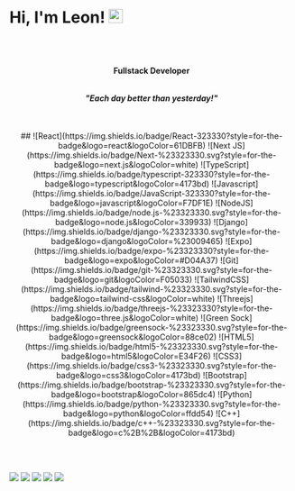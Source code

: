 # Hi, I'm Leon! <img src="https://media.giphy.com/media/hvRJCLFzcasrR4ia7z/giphy.gif" width="25px">

 
###### <h4 align="center">Fullstack Developer</h4>
###### <h4 align="center">*"Each day better than yesterday!"*</h4>
 

<div align="center">
##
  ![React](https://img.shields.io/badge/React-323330?style=for-the-badge&logo=react&logoColor=61DBFB)
  ![Next JS](https://img.shields.io/badge/Next-%23323330.svg?style=for-the-badge&logo=next.js&logoColor=white)
  ![TypeScript](https://img.shields.io/badge/typescript-323330?style=for-the-badge&logo=typescript&logoColor=4173bd)
  ![Javascript](https://img.shields.io/badge/JavaScript-323330?style=for-the-badge&logo=javascript&logoColor=F7DF1E)
  ![NodeJS](https://img.shields.io/badge/node.js-%23323330.svg?style=for-the-badge&logo=node.js&logoColor=339933)
  ![Django](https://img.shields.io/badge/django-%23323330.svg?style=for-the-badge&logo=django&logoColor=%23009465)
  ![Expo](https://img.shields.io/badge/expo-%23323330?style=for-the-badge&logo=expo&logoColor=#D04A37)
  ![Git](https://img.shields.io/badge/git-%23323330.svg?style=for-the-badge&logo=git&logoColor=F05033)
  ![TailwindCSS](https://img.shields.io/badge/tailwind-%23323330.svg?style=for-the-badge&logo=tailwind-css&logoColor=white)
  ![Threejs](https://img.shields.io/badge/threejs-%23323330?style=for-the-badge&logo=three.js&logoColor=white)
  ![Green Sock](https://img.shields.io/badge/greensock-%23323330.svg?style=for-the-badge&logo=greensock&logoColor=88ce02)
  ![HTML5](https://img.shields.io/badge/html5-%23323330.svg?style=for-the-badge&logo=html5&logoColor=E34F26)
  ![CSS3](https://img.shields.io/badge/css3-%23323330.svg?style=for-the-badge&logo=css3&logoColor=4173bd)
  ![Bootstrap](https://img.shields.io/badge/bootstrap-%23323330.svg?style=for-the-badge&logo=bootstrap&logoColor=865dc4)
  ![Python](https://img.shields.io/badge/python-%23323330.svg?style=for-the-badge&logo=python&logoColor=ffdd54)
  ![C++](https://img.shields.io/badge/c++-%23323330.svg?style=for-the-badge&logo=c%2B%2B&logoColor=4173bd)
</div>


  
<!--<a href="https://github.com/Axenrot"> <div align="center"> -->
<!--   <img height="150em" src="https://github-readme-stats.vercel.app/api?username=Axenrot&show_icons=true&theme=dark&include_all_commits=true&count_private=true"/> -->
<!--   <img height="150em" src="https://github-readme-stats.vercel.app/api/top-langs/?username=Axenrot&layout=compact&langs_count=7&theme=dark"/> -->
<!-- </div> -->
 
   
   
<div style="display: inline_block"><br> 
  <a href="http://yurileon.com.br" target="_blank">
  <img src="https://img.shields.io/badge/-Portfolio-1C1C1C?style=for-the-badge&logo=appveyor&logoColor=e34c26&link=https://www.linkedin.com/in/yurileon/"/></a> 
  <a href="https://www.linkedin.com/in/yurileon/" alt="Linkedin">
  <img src="https://img.shields.io/badge/-Linkedin-1C1C1C?style=for-the-badge&logo=Linkedin&logoColor=e34c26&link=https://www.linkedin.com/in/yurileon/"/></a> 
  <a href="https://www.instagram.com/yurileon_/" alt="Instagram">
  <img src="https://img.shields.io/badge/-Instagram-1C1C1C?style=for-the-badge&logo=Instagram&logoColor=e34c26&link=https://www.instagram.com/yurileon_"/></a>
  <a href="https://discord.gg/wy9HnRjCbN" target="_blank">
  <img src="https://img.shields.io/badge/-Discord-1C1C1C?style=for-the-badge&logo=Discord&logoColor=e34c26&link=https://discord.gg/wy9HnRjCbN"></a>
  <a href = "mailto:yuri.leon95@gmail.com"><img src="https://img.shields.io/badge/-Gmail-1C1C1C?style=for-the-badge&logo=gmail&logoColor=e34c26" target="_blank"></a>
</div>
